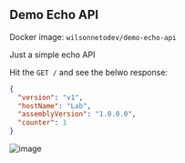 ## Demo Echo API

Docker image: `wilsonnetodev/demo-echo-api`

Just a simple echo API

Hit the `GET /` and see the belwo response:

```json
{
  "version": "v1",
  "hostName": "Lab",
  "assemblyVersion": "1.0.0.0",
  "counter": 1
}
```

![image](https://github.com/wilsonneto-dev/Demo_EchoApi/assets/20674439/ffae0b00-c41b-4062-a8d6-074098a0d021)
